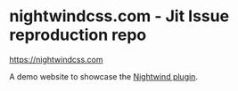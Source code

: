 # nightwindcss.com - Jit Issue reproduction repo

https://nightwindcss.com

A demo website to showcase the [Nightwind plugin](https://github.com/jjranalli/nightwind).

